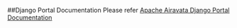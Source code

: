##Django Portal Documentation
Please refer <a href="https://apache-airavata-django-portal.readthedocs.io/en/latest/" target="_blank">Apache Airavata Django Portal Documentation</a>